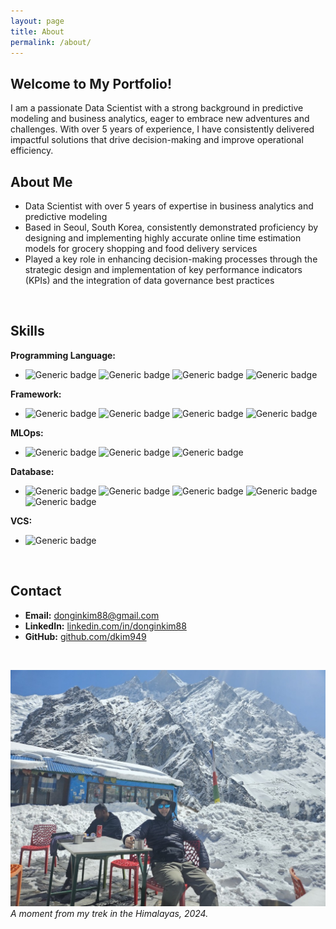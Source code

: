 ```yaml
---
layout: page
title: About
permalink: /about/
---
```


## Welcome to My Portfolio!
I am a passionate Data Scientist with a strong background in predictive modeling and business analytics, eager to embrace new adventures and challenges. With over 5 years of experience, I have consistently delivered impactful solutions that drive decision-making and improve operational efficiency.
<br>

## About Me
- Data Scientist with over 5 years of expertise in business analytics and predictive modeling
- Based in Seoul, South Korea, consistently demonstrated proficiency by designing and implementing highly accurate online time estimation models for grocery shopping and food delivery services
- Played a key role in enhancing decision-making processes through the strategic design and implementation of key performance indicators (KPIs) and the integration of data governance best practices
<br>




## Skills
**Programming Language:**
-  ![Generic badge](https://img.shields.io/badge/python-3776AB?style=for-the-badge&logo=python&logoColor=white) ![Generic badge](https://img.shields.io/badge/r-276DC3?style=for-the-badge&logo=r&logoColor=white) ![Generic badge](https://img.shields.io/badge/scala-DC322F?style=for-the-badge&logo=scala&logoColor=white) ![Generic badge](https://img.shields.io/badge/linux-FCC624?style=for-the-badge&logo=linux&logoColor=white) 
  
**Framework:**
- ![Generic badge](https://img.shields.io/badge/-sklearn-F7931E?style=for-the-badge&logo=scikit-learn&logoColor=white) ![Generic badge](https://img.shields.io/badge/-Tensorflow-FF6F00?style=for-the-badge&logo=Tensorflow&logoColor=white) ![Generic badge](https://img.shields.io/badge/-keras-D00000?style=for-the-badge&logo=keras&logoColor=white) ![Generic badge](https://img.shields.io/badge/-pytorch-EE4C2C?style=for-the-badge&logo=pytorch&logoColor=white)

**MLOps:** 
- ![Generic badge](https://img.shields.io/badge/-mlflow-0194E2?style=for-the-badge&logo=mlflow&logoColor=white) ![Generic badge](https://img.shields.io/badge/-kedro-FFC900?style=for-the-badge&logo=kedro&logoColor=white) ![Generic badge](https://img.shields.io/badge/Apache%20Airflow-017CEE?style=for-the-badge&logo=Apache%20Airflow&logoColor=white)

**Database:**
- ![Generic badge](https://img.shields.io/badge/-Mysql-4479A1?style=for-the-badge&logo=MySQL&logoColor=white) ![Generic badge](https://img.shields.io/badge/-trino-DD00A1?style=for-the-badge&logo=trino&logoColor=white) ![Generic badge](https://img.shields.io/badge/-presto-5890FF?style=for-the-badge&logo=presto&logoColor=white) ![Generic badge](https://img.shields.io/badge/-redshift-8C4FFF?style=for-the-badge&logo=amazon-redshift&logoColor=white) ![Generic badge](https://img.shields.io/badge/-bigquery-669DF6?style=for-the-badge&logo=google-bigquery&logoColor=white)

**VCS:** 
- ![Generic badge](https://img.shields.io/badge/-GIT-654FF0?style=for-the-badge&logo=Github&logoColor=white) 

<br>

## Contact
- **Email:** [donginkim88@gmail.com](mailto:donginkim88@gmail.com)
- **LinkedIn:** [linkedin.com/in/donginkim88](https://www.linkedin.com/in/donginkim88)
- **GitHub:** [github.com/dkim949](https://github.com/dkim949)

<br>


![Exploring the Heights of Himalaya](./assets/images/himalaya.jpeg)
*A moment from my trek in the Himalayas, 2024.*